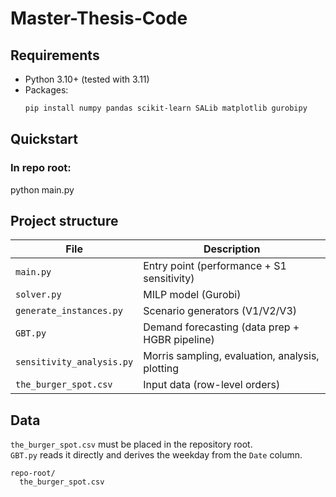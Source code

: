 # Master-Thesis-Code

## Requirements

- Python 3.10+ (tested with 3.11)
- Packages:
  ```bash
  pip install numpy pandas scikit-learn SALib matplotlib gurobipy

## Quickstart

### In repo root:
python main.py


## Project structure

| File | Description |
|---|---|
| `main.py`               | Entry point (performance + S1 sensitivity) |
| `solver.py`             | MILP model (Gurobi) |
| `generate_instances.py` | Scenario generators (V1/V2/V3) |
| `GBT.py`                | Demand forecasting (data prep + HGBR pipeline) |
| `sensitivity_analysis.py` | Morris sampling, evaluation, analysis, plotting |
| `the_burger_spot.csv`   | Input data (row-level orders) |


## Data

`the_burger_spot.csv` must be placed in the repository root.  
`GBT.py` reads it directly and derives the weekday from the `Date` column.

```text
repo-root/
  the_burger_spot.csv
